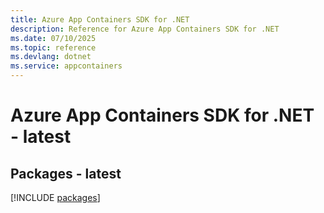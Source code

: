 ```yaml
---
title: Azure App Containers SDK for .NET
description: Reference for Azure App Containers SDK for .NET
ms.date: 07/10/2025
ms.topic: reference
ms.devlang: dotnet
ms.service: appcontainers
---
```

# Azure App Containers SDK for .NET - latest
## Packages - latest
[!INCLUDE [packages](app-containers-index.md)]